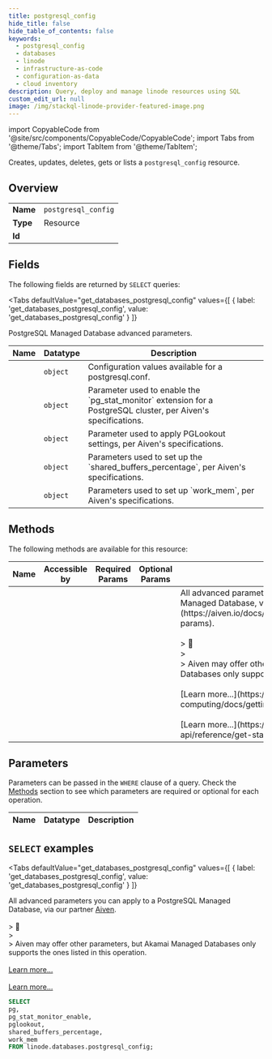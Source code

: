 ```yaml
--- 
title: postgresql_config
hide_title: false
hide_table_of_contents: false
keywords:
  - postgresql_config
  - databases
  - linode
  - infrastructure-as-code
  - configuration-as-data
  - cloud inventory
description: Query, deploy and manage linode resources using SQL
custom_edit_url: null
image: /img/stackql-linode-provider-featured-image.png
---
```


import CopyableCode from '@site/src/components/CopyableCode/CopyableCode';
import Tabs from '@theme/Tabs';
import TabItem from '@theme/TabItem';

Creates, updates, deletes, gets or lists a <code>postgresql_config</code> resource.

## Overview
<table><tbody>
<tr><td><b>Name</b></td><td><code>postgresql_config</code></td></tr>
<tr><td><b>Type</b></td><td>Resource</td></tr>
<tr><td><b>Id</b></td><td><CopyableCode code="linode.databases.postgresql_config" /></td></tr>
</tbody></table>

## Fields

The following fields are returned by `SELECT` queries:

<Tabs
    defaultValue="get_databases_postgresql_config"
    values={[
        { label: 'get_databases_postgresql_config', value: 'get_databases_postgresql_config' }
    ]}
>
<TabItem value="get_databases_postgresql_config">

PostgreSQL Managed Database advanced parameters.

<table>
<thead>
    <tr>
    <th>Name</th>
    <th>Datatype</th>
    <th>Description</th>
    </tr>
</thead>
<tbody>
<tr>
    <td><CopyableCode code="pg" /></td>
    <td><code>object</code></td>
    <td>Configuration values available for a postgresql.conf.</td>
</tr>
<tr>
    <td><CopyableCode code="pg_stat_monitor_enable" /></td>
    <td><code>object</code></td>
    <td>Parameter used to enable the `pg_stat_monitor` extension for a PostgreSQL cluster, per Aiven's specifications.</td>
</tr>
<tr>
    <td><CopyableCode code="pglookout" /></td>
    <td><code>object</code></td>
    <td>Parameter used to apply PGLookout settings, per Aiven's specifications.</td>
</tr>
<tr>
    <td><CopyableCode code="shared_buffers_percentage" /></td>
    <td><code>object</code></td>
    <td>Parameters used to set up the `shared_buffers_percentage`, per Aiven's specifications.</td>
</tr>
<tr>
    <td><CopyableCode code="work_mem" /></td>
    <td><code>object</code></td>
    <td>Parameters used to set up `work_mem`, per Aiven's specifications.</td>
</tr>
</tbody>
</table>
</TabItem>
</Tabs>

## Methods

The following methods are available for this resource:

<table>
<thead>
    <tr>
    <th>Name</th>
    <th>Accessible by</th>
    <th>Required Params</th>
    <th>Optional Params</th>
    <th>Description</th>
    </tr>
</thead>
<tbody>
<tr>
    <td><a href="#get_databases_postgresql_config"><CopyableCode code="get_databases_postgresql_config" /></a></td>
    <td><CopyableCode code="select" /></td>
    <td></td>
    <td></td>
    <td>All advanced parameters you can apply to a PostgreSQL Managed Database, via our partner [Aiven](https://aiven.io/docs/products/postgresql/reference/advanced-params).<br /><br />&gt; 📘<br />&gt;<br />&gt; Aiven may offer other parameters, but Akamai Managed Databases only supports the ones listed in this operation.<br /><br />[Learn more...](https://techdocs.akamai.com/cloud-computing/docs/getting-started-with-the-linode-cli)<br /><br />[Learn more...](https://techdocs.akamai.com/linode-api/reference/get-started#oauth)</td>
</tr>
</tbody>
</table>

## Parameters

Parameters can be passed in the `WHERE` clause of a query. Check the [Methods](#methods) section to see which parameters are required or optional for each operation.

<table>
<thead>
    <tr>
    <th>Name</th>
    <th>Datatype</th>
    <th>Description</th>
    </tr>
</thead>
<tbody>
</tbody>
</table>

## `SELECT` examples

<Tabs
    defaultValue="get_databases_postgresql_config"
    values={[
        { label: 'get_databases_postgresql_config', value: 'get_databases_postgresql_config' }
    ]}
>
<TabItem value="get_databases_postgresql_config">

All advanced parameters you can apply to a PostgreSQL Managed Database, via our partner [Aiven](https://aiven.io/docs/products/postgresql/reference/advanced-params).<br /><br />&gt; 📘<br />&gt;<br />&gt; Aiven may offer other parameters, but Akamai Managed Databases only supports the ones listed in this operation.<br /><br />[Learn more...](https://techdocs.akamai.com/cloud-computing/docs/getting-started-with-the-linode-cli)<br /><br />[Learn more...](https://techdocs.akamai.com/linode-api/reference/get-started#oauth)

```sql
SELECT
pg,
pg_stat_monitor_enable,
pglookout,
shared_buffers_percentage,
work_mem
FROM linode.databases.postgresql_config;
```
</TabItem>
</Tabs>
